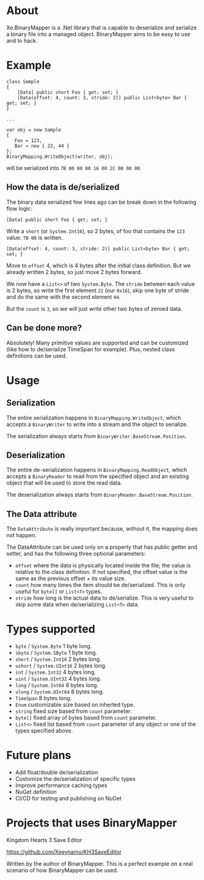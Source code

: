 # About

Xe.BinaryMapper is a .Net library that is capable to deserialize and serialize a binary file into a managed object. BinaryMapper aims to be easy to use and to hack.

# Example

 ```
 class Sample
 {
     [Data] public short Foo { get; set; }
     [Data(offset: 4, count: 3, stride: 2)] public List<byte> Bar { get; set; }
 }

 ...

var obj = new Sample
{
    Foo = 123,
    Bar = new { 22, 44 }
};
BinaryMapping.WriteObject(writer, obj);
```
will be serialized into `7B 00 00 00 16 00 2C 00 00 00`.

## How the data is de/serialized
The binary data serialized few lines ago can be break down in the following flow logic:

`[Data] public short Foo { get; set; }`

Write a `short` (or `System.Int16`), so 2 bytes, of foo that contains the `123` value: `7B 00` is written.

`[Data(offset: 4, count: 3, stride: 2)] public List<byte> Bar { get; set; }`

Move to `offset` 4, which is 4 bytes after the initial class definition. But we already written 2 bytes, so just move 2 bytes forward.

We now have a `List<>` of two `System.Byte`. The `stride` between each value is 2 bytes, so write the first element `22` (our `0x16`), skip one byte of stride and do the same with the second element `44`.

But the `count` is `3`, so we will just write other two bytes of zeroed data.

## Can be done more?

Absolutely! Many primitive values are supported and can be customized (like how to de/serialize TimeSpan for example). Plus, nested class definitions can be used.

# Usage

## Serialization

The entire serialization happens in `BinaryMapping.WriteObject`, which accepts a `BinaryWriter` to write into a stream and the object to serialize.

The serialization always starts from `BinaryWriter.BaseStream.Position`.

## Deserialization

The entire de-serialization happens in `BinaryMapping.ReadObject`, which accepts a `BinaryReader` to read from the specified object and an existing object that will be used to store the read data.

The deserialization always starts from `BinaryReader.BaseStream.Position`.

## The Data attribute

The `DataAttribute` is really important because, without it, the mapping does not happen.

The DataAttribute can be used only on a property that has public getter and setter, and has the following three optional parameters:

* `offset` where the data is physically located inside the file; the value is relative to the class definition. If not specified, the offset value is the same as the previous offset + its value size.
* `count` how many times the item should be de/serialized. This is only useful for `byte[]` or `List<T>` types.
* `stride` how long is the actual data to de/serialize. This is very useful to skip some data when de/serializing `List<T>` data.

# Types supported

* `byte` / `System.Byte` 1 byte long.
* `sbyte` / `System.SByte` 1 byte long.
* `short` / `System.Int16` 2 bytes long.
* `ushort` / `System.UInt16` 2 bytes long.
* `int` / `System.Int32` 4 bytes long.
* `uint` / `System.UInt32` 4 bytes long.
* `long` / `System.Int64` 8 bytes long.
* `ulong` / `System.UInt64` 8 bytes long.
* `TimeSpan` 8 bytes long.
* `Enum` customizable size based on inherted type.
* `string` fixed size based from `count` parameter.
* `byte[]` fixed array of bytes based from `count` parameter.
* `List<>` fixed list based from `count` parameter of any object or one of the types specified above.

# Future plans

* Add float/double de/serialization
* Customize the de/serialization of specific types
* Improve performance caching types
* NuGet definition
* CI/CD for testing and publishing on NuGet

# Projects that uses BinaryMapper

Kingdom Hearts 3 Save Editor 

https://github.com/Xeeynamo/KH3SaveEditor

Written by the author of BinaryMapper. This is a perfect example on a real scenario of how BinaryMapper can be used.